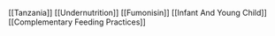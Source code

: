 [[Tanzania]]
[[Undernutrition]]
[[Fumonisin]]
[[Infant And Young Child]]
[[Complementary Feeding Practices]]
